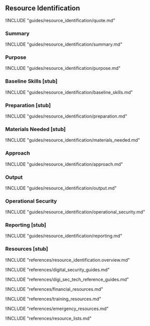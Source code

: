 ## Resource Identification

!INCLUDE "guides/resource_identification/quote.md"

### Summary

!INCLUDE "guides/resource_identification/summary.md"

### Purpose

!INCLUDE "guides/resource_identification/purpose.md"

### Baseline Skills [stub]

!INCLUDE "guides/resource_identification/baseline_skills.md"

### Preparation [stub]

!INCLUDE "guides/resource_identification/preparation.md"

### Materials Needed [stub]

!INCLUDE "guides/resource_identification/materials_needed.md"

### Approach

!INCLUDE "guides/resource_identification/approach.md"

### Output

!INCLUDE "guides/resource_identification/output.md"

### Operational Security

!INCLUDE "guides/resource_identification/operational_security.md"

### Reporting [stub]

!INCLUDE "guides/resource_identification/reporting.md"

### Resources [stub]

!INCLUDE "references/resource_identification.overview.md"

!INCLUDE "references/digital_security_guides.md"

!INCLUDE "references/digi_sec_tech_reference_guides.md"

!INCLUDE "references/financial_resources.md"

!INCLUDE "references/training_resources.md"

!INCLUDE "references/emergency_resources.md"

!INCLUDE "references/resource_lists.md"
